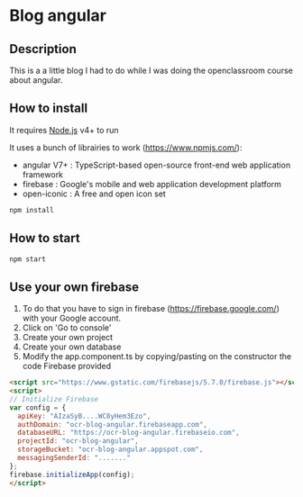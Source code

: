 # Blog angular 

## Description
This is a a little blog I had to do while I was doing the openclassroom course about angular.

## How to install

It requires [Node.js](https://nodejs.org/) v4+ to run

It uses a bunch of librairies to work (https://www.npmjs.com/): 
* angular V7+ : TypeScript-based open-source front-end web application framework 
* firebase : Google's mobile and web application development platform 
* open-iconic : A free and open icon set

```sh
npm install
```

## How to start

```sh
npm start
```
## Use your own firebase

1. To do that you have to sign in firebase (https://firebase.google.com/) with your Google account.
2. Click on 'Go to console'
3. Create your own project
4. Create your own database
5. Modify the app.component.ts by copying/pasting on the constructor the code Firebase provided
  ```html
<script src="https://www.gstatic.com/firebasejs/5.7.0/firebase.js"></script>
<script>
  // Initialize Firebase
  var config = {
    apiKey: "AIzaSyB....WC8yHem3Ezo",
    authDomain: "ocr-blog-angular.firebaseapp.com",
    databaseURL: "https://ocr-blog-angular.firebaseio.com",
    projectId: "ocr-blog-angular",
    storageBucket: "ocr-blog-angular.appspot.com",
    messagingSenderId: "......."
  };
  firebase.initializeApp(config);
</script>
  ```

